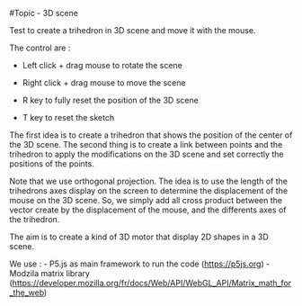 #Topic - 3D scene

Test to create a trihedron in 3D scene and move it with the mouse.

The control are : 

- Left click + drag mouse to rotate the scene

- Right click + drag mouse to move the scene

- R key to fully reset the position of the 3D scene

- T key to reset the sketch
    
    
    
The first idea is to create a trihedron that shows the position of the center of the 3D scene.
The second thing is to create a link between points and the trihedron to apply the modifications on the 3D scene and set correctly the positions of the points.
    
Note that we use orthogonal projection.
The idea is to use the length of the trihedrons axes display on the screen to determine the displacement of the mouse on the 3D scene.
So, we simply add all cross product between the vector create by the displacement of the mouse, and the differents axes of the trihedron.
    
The aim is to create a kind of 3D motor that display 2D shapes in a 3D scene.
    
    
    
We use : 
    - P5.js as main framework to run the code (https://p5js.org)
    - Modzila matrix library (https://developer.mozilla.org/fr/docs/Web/API/WebGL_API/Matrix_math_for_the_web)
